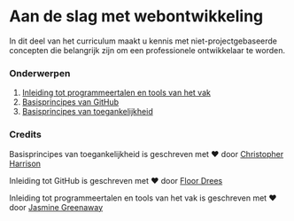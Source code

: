 # Aan de slag met webontwikkeling

In dit deel van het curriculum maakt u kennis met niet-projectgebaseerde concepten die belangrijk zijn om een professionele ontwikkelaar te worden.

### Onderwerpen

1. [Inleiding tot programmeertalen en tools van het vak](../1-intro-to-programming-languages/translations/README.nl.md)
2. [Basisprincipes van GitHub](../2-github-basics/translations/README.nl.md)
3. [Basisprincipes van toegankelijkheid](../3-accessibility/translations/README.nl.md)

### Credits

Basisprincipes van toegankelijkheid is geschreven met ♥ door [Christopher Harrison](https://twitter.com/geektrainer)

Inleiding tot GitHub is geschreven met ♥ ️door [Floor Drees](https://twitter.com/floordrees)

Inleiding tot programmeertalen en tools van het vak is geschreven met ♥ ️door [Jasmine Greenaway](https://twitter.com/paladique)
